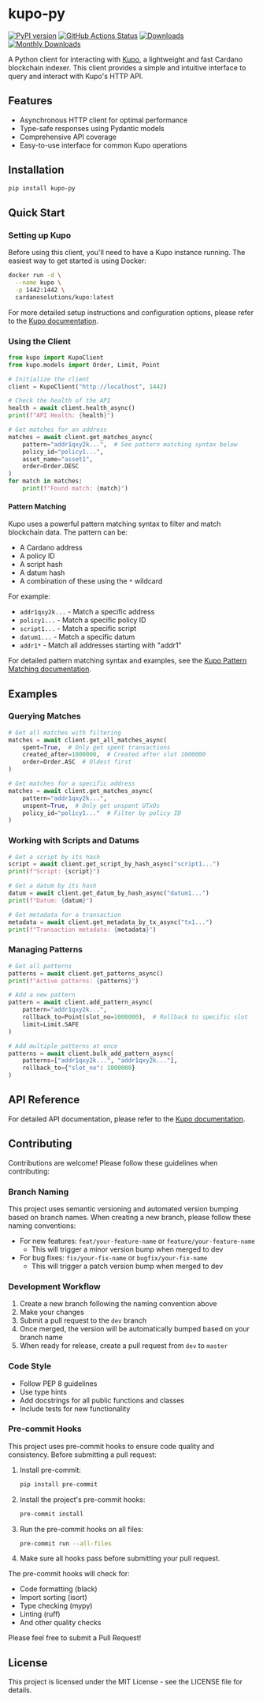# kupo-py

[![PyPI version](https://badge.fury.io/py/kupo-py.svg)](https://badge.fury.io/py/kupo-py)
[![GitHub Actions Status](https://github.com/theeldermillenial/kupo-py/actions/workflows/publish.yml/badge.svg)](https://github.com/theeldermillenial/kupo-py/actions)
[![Downloads](https://static.pepy.tech/badge/kupo-py)](https://pepy.tech/project/kupo-py)
[![Monthly Downloads](https://static.pepy.tech/badge/kupo-py/month)](https://pepy.tech/project/kupo-py)

A Python client for interacting with [Kupo](https://cardanosolutions.github.io/kupo/), a lightweight and fast Cardano blockchain indexer. This client provides a simple and intuitive interface to query and interact with Kupo's HTTP API.

## Features

- Asynchronous HTTP client for optimal performance
- Type-safe responses using Pydantic models
- Comprehensive API coverage
- Easy-to-use interface for common Kupo operations

## Installation

```bash
pip install kupo-py
```

## Quick Start

### Setting up Kupo

Before using this client, you'll need to have a Kupo instance running. The easiest way to get started is using Docker:

```bash
docker run -d \
  --name kupo \
  -p 1442:1442 \
  cardanosolutions/kupo:latest
```

For more detailed setup instructions and configuration options, please refer to the [Kupo documentation](https://cardanosolutions.github.io/kupo/).

### Using the Client

```python
from kupo import KupoClient
from kupo.models import Order, Limit, Point

# Initialize the client
client = KupoClient("http://localhost", 1442)

# Check the health of the API
health = await client.health_async()
print(f"API Health: {health}")

# Get matches for an address
matches = await client.get_matches_async(
    pattern="addr1qxy2k...",  # See pattern matching syntax below
    policy_id="policy1...",
    asset_name="asset1",
    order=Order.DESC
)
for match in matches:
    print(f"Found match: {match}")
```

#### Pattern Matching

Kupo uses a powerful pattern matching syntax to filter and match blockchain data. The pattern can be:
- A Cardano address
- A policy ID
- A script hash
- A datum hash
- A combination of these using the `*` wildcard

For example:
- `addr1qxy2k...` - Match a specific address
- `policy1...` - Match a specific policy ID
- `script1...` - Match a specific script
- `datum1...` - Match a specific datum
- `addr1*` - Match all addresses starting with "addr1"

For detailed pattern matching syntax and examples, see the [Kupo Pattern Matching documentation](https://cardanosolutions.github.io/kupo/patterns/).

## Examples

### Querying Matches

```python
# Get all matches with filtering
matches = await client.get_all_matches_async(
    spent=True,  # Only get spent transactions
    created_after=1000000,  # Created after slot 1000000
    order=Order.ASC  # Oldest first
)

# Get matches for a specific address
matches = await client.get_matches_async(
    pattern="addr1qxy2k...",
    unspent=True,  # Only get unspent UTxOs
    policy_id="policy1..."  # Filter by policy ID
)
```

### Working with Scripts and Datums

```python
# Get a script by its hash
script = await client.get_script_by_hash_async("script1...")
print(f"Script: {script}")

# Get a datum by its hash
datum = await client.get_datum_by_hash_async("datum1...")
print(f"Datum: {datum}")

# Get metadata for a transaction
metadata = await client.get_metadata_by_tx_async("tx1...")
print(f"Transaction metadata: {metadata}")
```

### Managing Patterns

```python
# Get all patterns
patterns = await client.get_patterns_async()
print(f"Active patterns: {patterns}")

# Add a new pattern
pattern = await client.add_pattern_async(
    pattern="addr1qxy2k...",
    rollback_to=Point(slot_no=1000000),  # Rollback to specific slot
    limit=Limit.SAFE
)

# Add multiple patterns at once
patterns = await client.bulk_add_pattern_async(
    patterns=["addr1qxy2k...", "addr1qxy2k..."],
    rollback_to={"slot_no": 1000000}
)
```

## API Reference

For detailed API documentation, please refer to the [Kupo documentation](https://cardanosolutions.github.io/kupo/).

## Contributing

Contributions are welcome! Please follow these guidelines when contributing:

### Branch Naming

This project uses semantic versioning and automated version bumping based on branch names. When creating a new branch, please follow these naming conventions:

- For new features: `feat/your-feature-name` or `feature/your-feature-name`
  - This will trigger a minor version bump when merged to dev
- For bug fixes: `fix/your-fix-name` or `bugfix/your-fix-name`
  - This will trigger a patch version bump when merged to dev

### Development Workflow

1. Create a new branch following the naming convention above
2. Make your changes
3. Submit a pull request to the `dev` branch
4. Once merged, the version will be automatically bumped based on your branch name
5. When ready for release, create a pull request from `dev` to `master`

### Code Style

- Follow PEP 8 guidelines
- Use type hints
- Add docstrings for all public functions and classes
- Include tests for new functionality

### Pre-commit Hooks

This project uses pre-commit hooks to ensure code quality and consistency. Before submitting a pull request:

1. Install pre-commit:
   ```bash
   pip install pre-commit
   ```

2. Install the project's pre-commit hooks:
   ```bash
   pre-commit install
   ```

3. Run the pre-commit hooks on all files:
   ```bash
   pre-commit run --all-files
   ```

4. Make sure all hooks pass before submitting your pull request.

The pre-commit hooks will check for:
- Code formatting (black)
- Import sorting (isort)
- Type checking (mypy)
- Linting (ruff)
- And other quality checks

Please feel free to submit a Pull Request!

## License

This project is licensed under the MIT License - see the LICENSE file for details.

